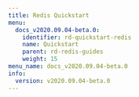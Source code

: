```yaml
---
title: Redis Quickstart
menu:
  docs_v2020.09.04-beta.0:
    identifier: rd-quickstart-redis
    name: Quickstart
    parent: rd-redis-guides
    weight: 15
menu_name: docs_v2020.09.04-beta.0
info:
  version: v2020.09.04-beta.0
---
```


